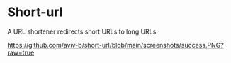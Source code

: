 # Short-url
A URL shortener redirects short URLs to long URLs


https://github.com/aviv-b/short-url/blob/main/screenshots/success.PNG?raw=true


